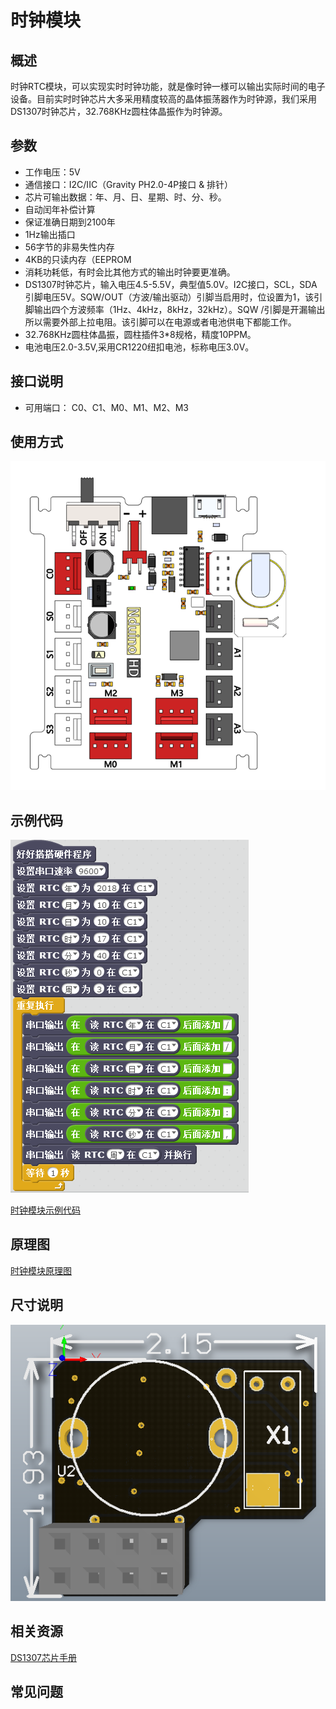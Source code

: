 # 时钟模块

## 概述

时钟RTC模块，可以实现实时时钟功能，就是像时钟一様可以输出实际时间的电子设备。目前实时时钟芯片大多采用精度较高的晶体振荡器作为时钟源，我们采用DS1307时钟芯片，32.768KHz圆柱体晶振作为时钟源。

## 参数

* 工作电压：5V
* 通信接口：I2C/IIC（Gravity PH2.0-4P接口 & 排针）
* 芯片可输出数据：年、月、日、星期、时、分、秒。
* 自动闰年补偿计算
* 保证准确日期到2100年
* 1Hz输出插口
* 56字节的非易失性内存
* 4KB的只读内存（EEPROM
* 消耗功耗低，有时会比其他方式的输出时钟要更准确。
* DS1307时钟芯片，输入电压4.5-5.5V，典型值5.0V。I2C接口，SCL，SDA引脚电压5V。SQW/OUT（方波/输出驱动）引脚当启用时，位设置为1，该引脚输出四个方波频率（1Hz、4kHz，8kHz，32kHz）。SQW /引脚是开漏输出所以需要外部上拉电阻。该引脚可以在电源或者电池供电下都能工作。
* 32.768KHz圆柱体晶振，圆柱插件3\*8规格，精度10PPM。
* 电池电压2.0-3.5V,采用CR1220纽扣电池，标称电压3.0V。

## 接口说明

* 可用端口： C0、C1、M0、M1、M2、M3

## 使用方式

![](../../.gitbook/assets/55.png)

## 示例代码

![](../../.gitbook/assets/142.png)

[时钟模块示例代码](http://www.haohaodada.com/show.php?id=955399)

## 原理图

[时钟模块原理图](https://github.com/Haohaodada-official/haohaodada-docs/blob/master/原理图/时钟模块.pdf)

## 尺寸说明

![](../../.gitbook/assets/123.png)

## 相关资源

[DS1307芯片手册](https://github.com/Haohaodada-official/haohaodada-docs/blob/master/主要芯片说明书/时钟-DS1307.PDF)

## 常见问题


